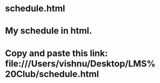 # schedule.html
# My schedule in html.
# Copy and paste this link: file:///Users/vishnu/Desktop/LMS%20Club/schedule.html

